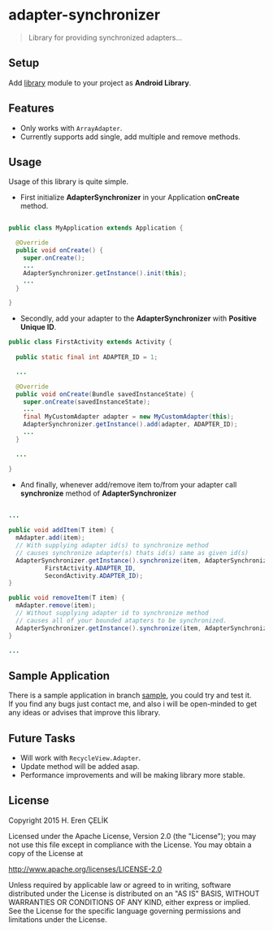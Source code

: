 # adapter-synchronizer
> Library for providing synchronized adapters...

## Setup
Add [library](https://github.com/erencelik/adapter-synchronizer/tree/master/library) module to your project as **Android Library**.

## Features
- Only works with <code>ArrayAdapter</code>.
- Currently supports add single, add multiple and remove methods.

## Usage
Usage of this library is quite simple.
- First initialize **AdapterSynchronizer** in your Application **onCreate** method.
```java

public class MyApplication extends Application {

  @Override
  public void onCreate() {
    super.onCreate();
    ...
    AdapterSynchronizer.getInstance().init(this);
    ...
  }

}
```
- Secondly, add your adapter to the **AdapterSynchronizer** with **Positive Unique ID**.
```java
public class FirstActivity extends Activity {
  
  public static final int ADAPTER_ID = 1;

  ...

  @Override
  public void onCreate(Bundle savedInstanceState) {
    super.onCreate(savedInstanceState);
    ...
    final MyCustomAdapter adapter = new MyCustomAdapter(this);
    AdapterSynchronizer.getInstance().add(adapter, ADAPTER_ID);
    ...
  }

  ...

}
```
- And finally, whenever add/remove  item to/from your adapter call **synchronize** method of **AdapterSynchronizer**
```java
  
...

public void addItem(T item) {
  mAdapter.add(item);
  // With supplying adapter id(s) to synchronize method
  // causes synchronize adapter(s) thats id(s) same as given id(s)
  AdapterSynchronizer.getInstance().synchronize(item, AdapterSynchronizer.SyncType.ADD, 
          FirstActivity.ADAPTER_ID, 
          SecondActivity.ADAPTER_ID);
}

public void removeItem(T item) {
  mAdapter.remove(item);
  // Without supplying adapter id to synchronize method
  // causes all of your bounded atapters to be synchronized.
  AdapterSynchronizer.getInstance().synchronize(item, AdapterSynchronizer.SyncType.REMOVE);
}

...

```
## Sample Application
There is a sample application in branch [sample](https://github.com/erencelik/adapter-synchronizer/tree/master/sample), you could try and test it.
<br>
If you find any bugs just contact me, and also i will be open-minded to get any ideas or advises that improve this library.

## Future Tasks
- Will work with <code>RecycleView.Adapter</code>.
- Update method will be added asap.
- Performance improvements and will be making library more stable.

## License
  Copyright 2015 H. Eren ÇELİK
  
  Licensed under the Apache License, Version 2.0 (the "License");
  you may not use this file except in compliance with the License.
  You may obtain a copy of the License at
  
  http://www.apache.org/licenses/LICENSE-2.0
  
  Unless required by applicable law or agreed to in writing, software
  distributed under the License is distributed on an "AS IS" BASIS,
  WITHOUT WARRANTIES OR CONDITIONS OF ANY KIND, either express or implied.
  See the License for the specific language governing permissions and
  limitations under the License.
